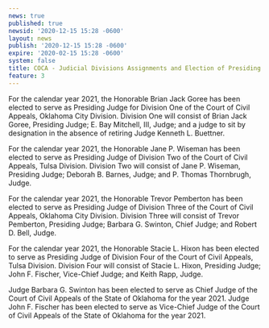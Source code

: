 ```yaml
---
news: true
published: true
newsid: '2020-12-15 15:28 -0600'
layout: news
publish: '2020-12-15 15:28 -0600'
expire: '2020-02-15 15:28 -0600'
system: false
title: COCA - Judicial Divisions Assignments and Election of Presiding Judges
feature: 3
---
```

For the calendar year 2021, the Honorable Brian Jack Goree has been elected to serve as Presiding Judge for Division One of the Court of Civil Appeals, Oklahoma City Division. Division One will consist of Brian Jack Goree, Presiding Judge; E. Bay Mitchell, III, Judge; and a judge to sit by designation in the absence of retiring Judge Kenneth L. Buettner.

For the calendar year 2021, the Honorable Jane P. Wiseman has been elected to serve as Presiding Judge of Division Two of the Court of Civil Appeals, Tulsa Division. Division Two will consist of Jane P. Wiseman, Presiding Judge; Deborah B. Barnes, Judge; and P. Thomas Thornbrugh, Judge. 

For the calendar year 2021, the Honorable Trevor Pemberton has been elected to serve as Presiding Judge of Division Three of the Court of Civil Appeals, Oklahoma City Division. Division Three will consist of Trevor Pemberton, Presiding Judge; Barbara G. Swinton, Chief Judge; and Robert D. Bell, Judge. 

For the calendar year 2021, the Honorable Stacie L. Hixon has been elected to serve as Presiding Judge of Division Four of the Court of Civil Appeals, Tulsa Division. Division Four will consist of Stacie L. Hixon, Presiding Judge; John F. Fischer, Vice-Chief Judge; and Keith Rapp, Judge. 

Judge Barbara G. Swinton has been elected to serve as Chief Judge of the Court of Civil Appeals of the State of Oklahoma for the year 2021. Judge John F. Fischer has been elected to serve as Vice-Chief Judge of the Court of Civil Appeals of the State of Oklahoma for the year 2021.
